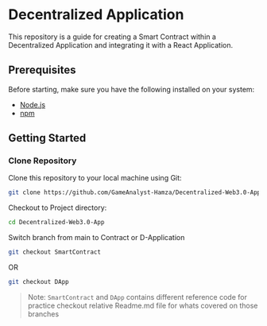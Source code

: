 # Decentralized Application

This repository is a guide for creating a Smart Contract within a Decentralized Application and integrating it with a React Application.

## Prerequisites

Before starting, make sure you have the following installed on your system:

- [Node.js](https://nodejs.org)
- [npm](https://www.npmjs.com/)

## Getting Started

### Clone Repository

Clone this repository to your local machine using Git:
   ```bash
   git clone https://github.com/GameAnalyst-Hamza/Decentralized-Web3.0-App.git
   ```

Checkout to Project directory:
   ```bash
   cd Decentralized-Web3.0-App
   ```

Switch branch from main to Contract or D-Application
   ```bash
   git checkout SmartContract
   ```
   OR
   ```bash
   git checkout DApp
   ```

> Note: 
`SmartContract` and `DApp` contains different reference code for practice checkout relative Readme.md file for whats covered on those branches
